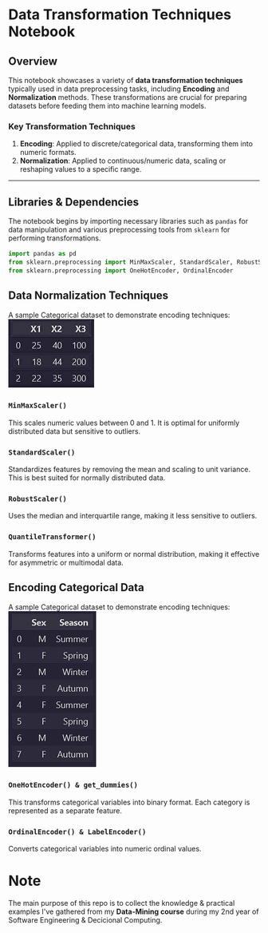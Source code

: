 # Data Transformation Techniques Notebook

## Overview

This notebook showcases a variety of **data transformation techniques** typically used in data preprocessing tasks, including **Encoding** and **Normalization** methods. These transformations are crucial for preparing datasets before feeding them into machine learning models.

### Key Transformation Techniques

1. **Encoding**: Applied to discrete/categorical data, transforming them into numeric formats.
2. **Normalization**: Applied to continuous/numeric data, scaling or reshaping values to a specific range.

---
## Libraries & Dependencies

The notebook begins by importing necessary libraries such as `pandas` for data manipulation and various preprocessing tools from `sklearn` for performing transformations.

```python
import pandas as pd
from sklearn.preprocessing import MinMaxScaler, StandardScaler, RobustScaler, QuantileTransformer
from sklearn.preprocessing import OneHotEncoder, OrdinalEncoder
```

## Data Normalization Techniques
A sample Categorical dataset to demonstrate encoding techniques:
<img src="assets/num_df.png" alt="numeric-dataset">


### `MinMaxScaler()`
This scales numeric values between 0 and 1. It is optimal for uniformly distributed data but sensitive to outliers.

### `StandardScaler()`
Standardizes features by removing the mean and scaling to unit variance. This is best suited for normally distributed data.

### `RobustScaler()`
Uses the median and interquartile range, making it less sensitive to outliers.

### `QuantileTransformer()`
Transforms features into a uniform or normal distribution, making it effective for asymmetric or multimodal data.

## Encoding Categorical Data

A sample Categorical dataset to demonstrate encoding techniques:
<img src="assets/categ_df.png" alt="categorical-dataset">


### `OneHotEncoder() & get_dummies()`
This transforms categorical variables into binary format. Each category is represented as a separate feature.

### `OrdinalEncoder() & LabelEncoder()`
Converts categorical variables into numeric ordinal values.

# Note
The main purpose of this repo is to collect the knowledge & practical examples I've gathered from my **Data-Mining course** during my 2nd year of Software Engineering & Decicional Computing.  
